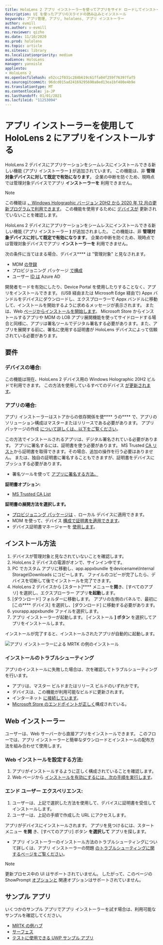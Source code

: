 ```yaml
---
title: HoloLens 2 アプリ インストーラーを使ってアプリをサイド ロードしてインストールする方法
description: UI を使ったアプリのスライドの読み込みとインストール
keywords: アプリ管理, アプリ, hololens, アプリ インストーラー
author: evmill
ms.author: v-evmill
ms.reviewer: qizho
ms.date: 11/10/2020
ms.prod: hololens
ms.topic: article
ms.sitesec: library
ms.localizationpriority: medium
audience: HoloLens
manager: yannisle
appliesto:
- HoloLens 2
ms.openlocfilehash: e52cc2f031c284b619c61ffa04f259f76397faf5
ms.sourcegitcommit: 96dcd015ad24169295690a8ed13ea1bf480e4b9e
ms.translationtype: MT
ms.contentlocale: ja-JP
ms.lasthandoff: 01/01/2021
ms.locfileid: "11253094"
---
```

# アプリ インストーラーを使用して HoloLens 2 にアプリをインストールする

HoloLens 2 デバイスにアプリケーションをシームレスにインストールできる新しい機能 (アプリ インストーラー **)** が追加されています。 この機能は、非 **管理対象デバイスに対して既定で有効になります**。 企業の中断を防ぐため、現時点では管理対象デバイスでアプリ **インストーラーを** 利用できません。  

> [!NOTE]
> この機能は [、Windows Holographic バージョン 20H2 から 2020 年 12 月の更新プログラムで利用できます](hololens-release-notes.md)。 この機能を使用するために [デバイスが](hololens-update-hololens.md) 更新されていないことを確認します。

HoloLens 2 デバイスにアプリケーションをシームレスにインストールできる新しい機能 (アプリ インストーラー **)** が追加されました。 この機能は、非 **管理対象デバイスに対して既定で有効になります**。 企業の中断を防ぐため、現時点では管理対象デバイスでアプリ **インストーラーを** 利用できません。  

次の条件に当てはまる場合、デバイス**** は "管理対象" と見なされます。

- MDM [の登録](hololens-enroll-mdm.md)
- プロビジョニング パッケージ [で構成](hololens-provisioning.md)
- ユーザー [ID は](hololens-identity.md) Azure AD

開発者モードを有効にしたり、Device Portal を使用したりすることなく、アプリをインストールできます。  (USB 経由または Microsoft Edge 経由で) Appx バンドルをデバイスにダウンロードし、エクスプローラーで Appx バンドルに移動して、インストールを開始するように求めるメッセージが表示されます。  または、Web [ページからインストールを開始します](https://docs.microsoft.com/windows/msix/app-installer/installing-windows10-apps-web)。  Microsoft Store からインストールするアプリや MDM の LOB アプリ展開機能を使ってサイドロードする場合と同様に、[](https://docs.microsoft.com/windows/win32/appxpkg/how-to-sign-a-package-using-signtool)アプリは署名ツール[](https://docs.microsoft.com/windows/win32/appxpkg/how-to-sign-a-package-using-signtool#security-considerations)でデジタル署名する必要があります。また、アプリを展開する前に、署名に使用する証明書が HoloLens デバイスによって信頼されている必要があります。

## 要件

### デバイスの場合:

 この機能は現在、HoloLens 2 デバイス用の Windows Holographic 20H2 ビルドで利用できます。 この方法を使用しているすべてのデバイス [が更新されます](hololens-update-hololens.md)。

### アプリの場合: 
アプリ インストーラーはストアからの依存関係を使**** うの**** で、アプリのソリューション構成はマスターまたはリリースである必要があります。 アプリ パッケージの作成 [について詳しくは、以下をご覧ください](https://docs.microsoft.com/windows/msix/app-installer/create-appinstallerfile-vs)。

この方法でインストールされるアプリは、デジタル署名されている必要があります。 アプリに署名するには、証明書を使う必要があります。 MS Trusted [CA リスト](https://ccadb-public.secure.force.com/microsoft/IncludedCACertificateReportForMSFT)から証明書を取得できます。その場合、追加の操作を行う必要はありません。 または、独自の証明書に署名することもできますが、証明書をデバイスにプッシュする必要があります。

- 署名ツールを使って [アプリに署名する方法。](https://docs.microsoft.com/windows/win32/appxpkg/how-to-sign-a-package-using-signtool)

**証明書オプション:**

- [MS Trusted CA List](https://ccadb-public.secure.force.com/microsoft/IncludedCACertificateReportForMSFT)

**証明書の展開方法を選択します。**

- [プロビジョニング パッケージは](hololens-provisioning.md) 、ローカル デバイスに適用できます。
- MDM を使って、デバイス [構成で証明書を適用できます](https://docs.microsoft.com/mem/intune/protect/certificates-configure)。
- デバイス証明書マネージャーを [使用します](certificate-manager.md)。

## インストール方法

1. デバイスが管理対象と見なされていないことを確認します。
1. HoloLens 2 デバイスの電源がオンで、サインイン中です。
1. PC でカスタム アプリに移動し、app.appxbundle をdevicename\Internal Storage\Downloads にコピーします。
    ファイルのコピーが完了したら、デバイスを切断して後でインストールを完了できます。
1. HoloLens 2 デバイスから [スタート]**** メニューを**開**き、[すべてのアプリ] を選択し、エクスプローラー アプリ**を起動**します。
1. [ダウンロード] フォルダーに移動します。 アプリの左側のパネルで、最初に [この**** デバイス] を選択し、[ダウンロード] に移動する必要があります。
1. yourapp.appxbundle ファイルを選択します。
1. アプリ インストーラーが起動します。 [インストール **] ボタン** を選択してアプリをインストールします。

インストールが完了すると、インストールされたアプリが自動的に起動します。

![アプリ インストーラーによる MRTK の例のインストール](images/hololens-app-installer-picture.jpg)

### インストールのトラブルシューティング

アプリのインストールに失敗した場合は、次を確認してトラブルシューティングを行います。

- アプリは、マスター ビルドまたはリリース ビルドのいずれかです。
- デバイスは、この機能が利用可能なビルドに更新されます。
- インターネット [に接続しています](hololens-network.md)。
- [Microsoft Store のエンドポイントが正しく](hololens-offline.md)構成されている。  

## Web インストーラー

ユーザーは、Web サーバーから直接アプリをインストールできます。 このフローでは、アプリ インストーラーと簡単なダウンロードとインストールの配布方法を組み合わせて使用します。

### Web インストールを設定する方法:

1. アプリがインストールするように正しく構成されていることを確認します。
1. Web ページから [インストールを有効にするには、次の手順を実行します](https://docs.microsoft.com/windows/msix/app-installer/installing-windows10-apps-web#how-to-enable-this-on-a-webpage)。

### エンド ユーザー エクスペリエンス:

1. ユーザーは、上記で選択した方法を使用して、デバイスに証明書を受信してインストールします。
1. ユーザーは、上記の手順で作成した URL にアクセスします。

アプリがデバイスにインストールされます。 アプリを見つけるには、スタート メニュー **を開** き、[すべてのアプリ] ボタン **を選択して** アプリを探します。

- アプリ インストーラーのインストール方法のトラブルシューティングについて詳しくは、アプリ インストーラーの問題 [のトラブルシューティングに関するページをご覧ください](https://docs.microsoft.com/windows/msix/app-installer/troubleshoot-appinstaller-issues)。

> [!NOTE]
> 更新プロセス中の UI はサポートされていません。 したがって、このページの ShowPrompt [オプションと](https://docs.microsoft.com/windows/msix/app-installer/update-settings) 関連オプションはサポートされていません。

## サンプル アプリ

いくつかのサンプル アプリでアプリ インストーラーを試す場合は、利用可能なサンプルを確認してください。

- [MRTK の例ハブ](https://microsoft.github.io/MixedRealityToolkit-Unity/Documentation/README_ExampleHub.html)
- [サーフェス](https://docs.microsoft.com/windows/mixed-reality/develop/unity/sampleapp-surfaces)
- [テストに使用できる UWP サンプル アプリ](https://github.com/microsoft/Windows-universal-samples/tree/master/Samples)
